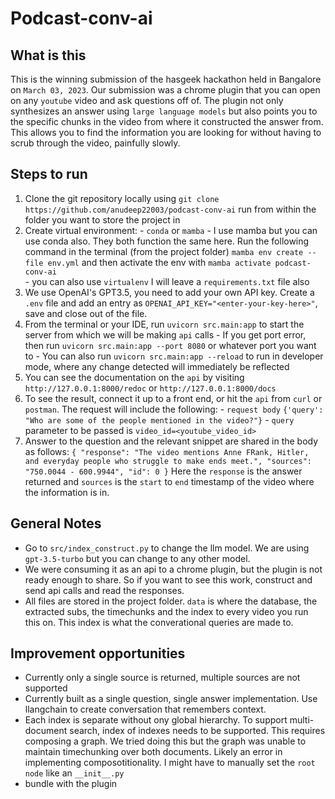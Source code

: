 # Podcast-conv-ai

## What is this
This is the winning submission of the hasgeek hackathon held in Bangalore on `March 03, 2023`. Our submission was a chrome plugin that you can open on any `youtube` video and ask questions off of. The plugin not only synthesizes an answer using `large language models` but also points you to the specific chunks in the video from where it constructed the answer from. This allows you to find the information you are looking for without having to scrub through the video, painfully slowly. 

## Steps to run
1. Clone the git repository locally using `git clone https://github.com/anudeep22003/podcast-conv-ai` run from within the folder you want to store the project in
2. Create virtual environment:
		- `conda` or `mamba` - I use mamba but you can use conda also. They both function the same here. Run the following command in the terminal (from the project folder) `mamba env create --file env.yml` and then activate the env with `mamba activate podcast-conv-ai`  
		- you can also use `virtualenv` I will leave a `requirements.txt` file also 
3. We use OpenAI's GPT3.5, you need to add your own API key. Create a `.env` file and add an entry as `OPENAI_API_KEY="<enter-your-key-here>"`, save and close out of the file. 
3. From the terminal or your IDE, run `uvicorn src.main:app` to start the server from which we will be making `api` calls
		- If you get port error, then run `uvicorn src.main:app --port 8080` or whatever port you want to
		- You can also run `uvicorn src.main:app --reload` to run in developer mode, where any change detected will immediately be reflected
4. You can see the documentation on the `api` by visiting `http://127.0.0.1:8000/redoc` or `http://127.0.0.1:8000/docs`
5. To see the result, connect it up to a front end, or hit the `api` from `curl` or `postman`. The request will include the following:
		- `request body` `{'query': "Who are some of the people mentioned in the video?"}`
		- `query` parameter to be passed is `video_id=<youtube_video_id>`
6. Answer to the question and the relevant snippet are shared in the body as follows:
		```
		{
		  "response": "The video mentions Anne FRank, Hitler, and everyday people who struggle to make ends meet.",
		  "sources": "750.0044 - 600.9944",
		  "id": 0
		}
		```
		Here the `response` is the answer returned and `sources` is the `start` to `end` timestamp of the video where the information is in.  

## General Notes 
- Go to `src/index_construct.py` to change the llm model. We are using `gpt-3.5-turbo` but you can change to any other model. 
- We were consuming it as an api to a chrome plugin, but the plugin is not ready enough to share. So if you want to see this work, construct and send api calls and read the responses. 
- All files are stored in the project folder. `data` is where the database, the extracted subs, the timechunks and the index to every video you run this on. This index is what the converational queries are made to. 


## Improvement opportunities
- Currently only a single source is returned, multiple sources are not supported
- Currently built as a single question, single answer implementation. Use llangchain to create conversation that remembers context.
- Each index is separate without ony global hierarchy. To support multi-document search, index of indexes needs to be supported. This requires composing a graph. We tried doing this but the graph was unable to maintain timechunking over both documents. Likely an error in implementing composotitionality. I might have to manually set the `root node` like an `__init__.py`  
- bundle with the plugin 
